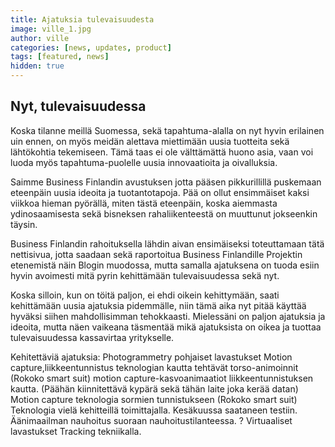 ```yaml
---
title: Ajatuksia tulevaisuudesta
image: ville_1.jpg
author: ville
categories: [news, updates, product]
tags: [featured, news]
hidden: true
---
```


## Nyt, tulevaisuudessa

Koska tilanne meillä Suomessa, sekä tapahtuma-alalla on nyt hyvin erilainen uin ennen, on myös meidän alettava miettimään uusia tuotteita sekä lähtökohtia tekemiseen. Tämä taas ei ole välttämättä huono asia, vaan voi luoda myös tapahtuma-puolelle uusia innovaatioita ja oivalluksia.

Saimme Business Finlandin avustuksen jotta pääsen pikkurillillä puskemaan eteenpäin uusia ideoita ja tuotantotapoja. Pää on ollut ensimmäiset kaksi viikkoa hieman pyörällä, miten tästä eteenpäin, koska aiemmasta ydinosaamisesta sekä bisneksen rahaliikenteestä on muuttunut jokseenkin täysin.

Business Finlandin rahoituksella lähdin aivan ensimäiseksi toteuttamaan tätä nettisivua, jotta saadaan sekä raportoitua Business Finlandille Projektin etenemistä näin Blogin muodossa, mutta samalla ajatuksena on tuoda esiin hyvin avoimesti mitä pyrin kehittämään tulevaisuudessa sekä nyt.

Koska silloin, kun on töitä paljon, ei ehdi oikein kehittymään, saati kehittämään uusia ajatuksia pidemmälle, niin tämä aika nyt pitää käyttää hyväksi siihen mahdollisimman tehokkaasti. Mielessäni on paljon ajatuksia ja ideoita, mutta näen vaikeana täsmentää mikä ajatuksista on oikea ja tuottaa tulevaisuudessa kassavirtaa yritykselle.

Kehitettäviä ajatuksia:
Photogrammetry pohjaiset lavastukset
Motion capture,liikkeentunnistus teknologian kautta tehtävät torso-animoinnit (Rokoko smart suit)
motion capture-kasvoanimaatiot liikkeentunnistuksen kautta. (Päähän kiinnitettävä kypärä sekä tähän laite joka kerää datan)
Motion capture teknologia sormien tunnistukseen (Rokoko smart suit) Teknologia vielä kehitteillä toimittajalla. Kesäkuussa saataneen testiin.
Äänimaailman nauhoitus suoraan nauhoitustilanteessa. ?
Virtuaaliset lavastukset Tracking tekniikalla.
